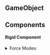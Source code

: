 ## GameObject
## Components
#### Rigid Component
<details>
  <summary>Force Modes:</summary>
  - <img src="https://github.com/dvcdung/unity_learning_materials/blob/master/force-modes.png" alt="forcemodes" width="500"/>
</details>
